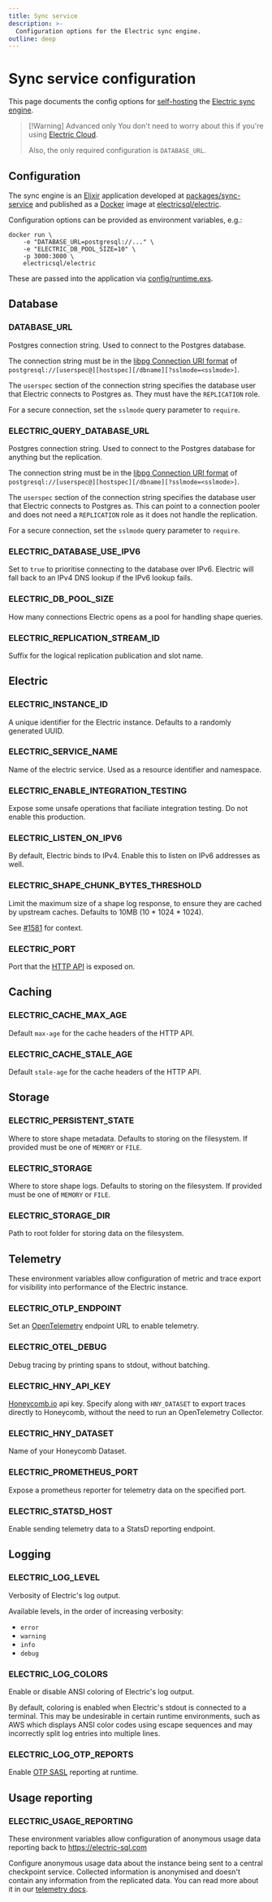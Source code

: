 ```yaml
---
title: Sync service
description: >-
  Configuration options for the Electric sync engine.
outline: deep
---
```


<script setup>
import EnvVarConfig from '../../src/components/EnvVarConfig.vue'
</script>

# Sync service configuration

This page documents the config options for [self-hosting](/docs/guides/deployment) the [Electric sync engine](/product/electric).

> [!Warning] Advanced only
> You don't need to worry about this if you're using [Electric Cloud](/product/cloud).
>
> Also, the only required configuration is `DATABASE_URL`.

## Configuration

The sync engine is an [Elixir](https://elixir-lang.org) application developed at [packages/sync-service](https://github.com/electric-sql/electric/tree/main/packages/sync-service) and published as a [Docker](https://docs.docker.com/get-started/docker-overview) image at [electricsql/electric](https://hub.docker.com/r/electricsql/electric).

Configuration options can be provided as environment variables, e.g.:

```shell
docker run \
    -e "DATABASE_URL=postgresql://..." \
    -e "ELECTRIC_DB_POOL_SIZE=10" \
    -p 3000:3000 \
    electricsql/electric
```

These are passed into the application via [config/runtime.exs](https://github.com/electric-sql/electric/blob/main/packages/sync-service/config/runtime.exs).

## Database

### DATABASE_URL

<EnvVarConfig
    name="DATABASE_URL"
    required={true}
    example="postgresql://user:password@example.com:54321/electric">

Postgres connection string. Used to connect to the Postgres database.

The connection string must be in the [libpg Connection URI format](https://www.postgresql.org/docs/current/libpq-connect.html#LIBPQ-CONNSTRING-URIS) of `postgresql://[userspec@][hostspec][/dbname][?sslmode=<sslmode>]`.

The `userspec` section of the connection string specifies the database user that Electric connects to Postgres as. They must have the `REPLICATION` role.

For a secure connection, set the `sslmode` query parameter to `require`.

</EnvVarConfig>

### ELECTRIC_QUERY_DATABASE_URL

<EnvVarConfig
    name="ELECTRIC_QUERY_DATABASE_URL"
    example="postgresql://user:password@example-pooled.com:54321/electric">

Postgres connection string. Used to connect to the Postgres database for anything but the replication.

The connection string must be in the [libpg Connection URI format](https://www.postgresql.org/docs/current/libpq-connect.html#LIBPQ-CONNSTRING-URIS) of `postgresql://[userspec@][hostspec][/dbname][?sslmode=<sslmode>]`.

The `userspec` section of the connection string specifies the database user that Electric connects to Postgres as. This can point to a connection pooler and does not need a `REPLICATION` role as it does not handle the replication.

For a secure connection, set the `sslmode` query parameter to `require`.

</EnvVarConfig>

### ELECTRIC_DATABASE_USE_IPV6

<EnvVarConfig
    name="ELECTRIC_DATABASE_USE_IPV6"
    defaultValue="false"
    example="true">

Set to `true` to prioritise connecting to the database over IPv6. Electric will fall back to an IPv4 DNS lookup if the IPv6 lookup fails.

</EnvVarConfig>

### ELECTRIC_DB_POOL_SIZE

<EnvVarConfig
    name="ELECTRIC_DB_POOL_SIZE"
    defaultValue="20"
    example="10">

How many connections Electric opens as a pool for handling shape queries.

</EnvVarConfig>

### ELECTRIC_REPLICATION_STREAM_ID

<EnvVarConfig
    name="ELECTRIC_REPLICATION_STREAM_ID"
    defaultValue="default"
    example="my-app">

Suffix for the logical replication publication and slot name.

</EnvVarConfig>

## Electric

### ELECTRIC_INSTANCE_ID

<EnvVarConfig
    name="ELECTRIC_INSTANCE_ID"
    defaultValue="Electric.Utils.uuid4()"
    example="some-unique-instance-identifier">

A unique identifier for the Electric instance. Defaults to a randomly generated UUID.

</EnvVarConfig>

### ELECTRIC_SERVICE_NAME

<EnvVarConfig
    name="ELECTRIC_SERVICE_NAME"
    defaultValue="electric"
    example="my-electric-service">

Name of the electric service. Used as a resource identifier and namespace.

</EnvVarConfig>

### ELECTRIC_ENABLE_INTEGRATION_TESTING

<EnvVarConfig
    name="ELECTRIC_ENABLE_INTEGRATION_TESTING"
    defaultValue="false"
    example="true">

Expose some unsafe operations that faciliate integration testing.
Do not enable this production.

</EnvVarConfig>

### ELECTRIC_LISTEN_ON_IPV6

<EnvVarConfig
    name="ELECTRIC_LISTEN_ON_IPV6"
    defaultValue="false"
    example="true">

By default, Electric binds to IPv4. Enable this to listen on IPv6 addresses as well.

</EnvVarConfig>

### ELECTRIC_SHAPE_CHUNK_BYTES_THRESHOLD

<EnvVarConfig
    name="ELECTRIC_SHAPE_CHUNK_BYTES_THRESHOLD"
    defaultValue="10485760"
    example="20971520">

Limit the maximum size of a shape log response, to ensure they are cached by
upstream caches. Defaults to 10MB (10 * 1024 * 1024).

See [#1581](https://github.com/electric-sql/electric/issues/1581) for context.

</EnvVarConfig>

### ELECTRIC_PORT

<EnvVarConfig
    name="ELECTRIC_PORT"
    defaultValue="3000"
    example="8080">

Port that the [HTTP API](/docs/api/http) is exposed on.

</EnvVarConfig>

## Caching

### ELECTRIC_CACHE_MAX_AGE

<EnvVarConfig
    name="ELECTRIC_CACHE_MAX_AGE"
    defaultValue="60"
    example="5">

Default `max-age` for the cache headers of the HTTP API.

</EnvVarConfig>

### ELECTRIC_CACHE_STALE_AGE

<EnvVarConfig
    name="ELECTRIC_CACHE_STALE_AGE"
    defaultValue="300"
    example="5">

Default `stale-age` for the cache headers of the HTTP API.

</EnvVarConfig>

## Storage

### ELECTRIC_PERSISTENT_STATE

<EnvVarConfig
    name="ELECTRIC_PERSISTENT_STATE"
    defaultValue="FILE"
    example="MEMORY">

Where to store shape metadata. Defaults to storing on the filesystem.
If provided must be one of `MEMORY` or `FILE`.

</EnvVarConfig>

### ELECTRIC_STORAGE

<EnvVarConfig
    name="ELECTRIC_STORAGE"
    defaultValue="FILE"
    example="MEMORY">

Where to store shape logs. Defaults to storing on the filesystem.
If provided must be one of `MEMORY` or `FILE`.

</EnvVarConfig>

### ELECTRIC_STORAGE_DIR

<EnvVarConfig
    name="ELECTRIC_STORAGE_DIR"
    defaultValue="./persistent"
    example="/var/example">

Path to root folder for storing data on the filesystem.

</EnvVarConfig>

## Telemetry

These environment variables allow configuration of metric and trace export for visibility into performance of the Electric instance.

### ELECTRIC_OTLP_ENDPOINT

<EnvVarConfig
    name="ELECTRIC_OTLP_ENDPOINT"
    optional="true"
    example="https://example.com">

Set an [OpenTelemetry](https://opentelemetry.io/docs/what-is-opentelemetry/) endpoint URL
to enable telemetry.

</EnvVarConfig>

### ELECTRIC_OTEL_DEBUG

<EnvVarConfig
    name="ELECTRIC_OTEL_DEBUG"
    defaultValue="false"
    example="true">

Debug tracing by printing spans to stdout, without batching.

</EnvVarConfig>

### ELECTRIC_HNY_API_KEY

<EnvVarConfig
    name="ELECTRIC_HNY_API_KEY"
    optional="true"
    example="your-api-key">

[Honeycomb.io](https://www.honeycomb.io) api key. Specify along with `HNY_DATASET` to
export traces directly to Honeycomb, without the need to run an OpenTelemetry Collector.

</EnvVarConfig>

### ELECTRIC_HNY_DATASET

<EnvVarConfig
    name="ELECTRIC_HNY_DATASET"
    optional="true"
    example="your-dataset-name">

Name of your Honeycomb Dataset.

</EnvVarConfig>

### ELECTRIC_PROMETHEUS_PORT

<EnvVarConfig
    name="ELECTRIC_PROMETHEUS_PORT"
    optional="true"
    example="9090">

Expose a prometheus reporter for telemetry data on the specified port.

</EnvVarConfig>

### ELECTRIC_STATSD_HOST

<EnvVarConfig
    name="ELECTRIC_STATSD_HOST"
    optional="true"
    example="https://example.com">

Enable sending telemetry data to a StatsD reporting endpoint.

</EnvVarConfig>

## Logging

### ELECTRIC_LOG_LEVEL

<EnvVarConfig
    name="ELECTRIC_LOG_LEVEL"
    optional="true"
    example="debug">

Verbosity of Electric's log output.

Available levels, in the order of increasing verbosity:
- `error`
- `warning`
- `info`
- `debug`

</EnvVarConfig>

### ELECTRIC_LOG_COLORS

<EnvVarConfig
    name="ELECTRIC_LOG_COLORS"
    optional="true"
    example="false">

Enable or disable ANSI coloring of Electric's log output.

By default, coloring is enabled when Electric's stdout is connected to a terminal. This may be undesirable in certain runtime environments, such as AWS which displays ANSI color codes using escape sequences and may incorrectly split log entries into multiple lines.

</EnvVarConfig>

### ELECTRIC_LOG_OTP_REPORTS

<EnvVarConfig
    name="ELECTRIC_LOG_OTP_REPORTS"
    defaultValue="false"
    example="true">

Enable [OTP SASL](https://www.erlang.org/doc/apps/sasl/sasl_app.html) reporting at runtime.

</EnvVarConfig>


## Usage reporting

### ELECTRIC_USAGE_REPORTING

These environment variables allow configuration of anonymous usage data reporting back to https://electric-sql.com

<EnvVarConfig
    name="ELECTRIC_USAGE_REPORTING"
    defaultValue="true"
    example="true">

Configure anonymous usage data about the instance being sent to a central checkpoint service. Collected information is anonymised and doesn't contain any information from the replicated data. You can read more about it in our [telemetry docs](../reference/telemetry.md#anonymous-usage-data).

</EnvVarConfig>
